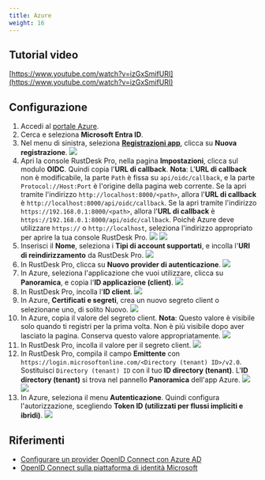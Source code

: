 ```yaml
---
title: Azure
weight: 16
---
```


## Tutorial video

[https://www.youtube.com/watch?v=izGxSmifURI](https://www.youtube.com/watch?v=izGxSmifURI)

## Configurazione

1. Accedi al [portale Azure](https://portal.azure.com).
2. Cerca e seleziona **Microsoft Entra ID**.
3. Nel menu di sinistra, seleziona [**Registrazioni app**](https://portal.azure.com/#view/Microsoft_AAD_IAM/ActiveDirectoryMenuBlade/~/RegisteredApps), clicca su **Nuova registrazione**.
![](/docs/en/self-host/rustdesk-server-pro/oidc/azure/images/1-Azure-NewRegistration.png)
4. Apri la console RustDesk Pro, nella pagina **Impostazioni**, clicca sul modulo **OIDC**. Quindi copia l'**URL di callback**. **Nota**: L'**URL di callback** non è modificabile, la parte `Path` è fissa su `api/oidc/callback`, e la parte `Protocol://Host:Port` è l'origine della pagina web corrente. Se la apri tramite l'indirizzo `http://localhost:8000/<path>`, allora l'**URL di callback** è `http://localhost:8000/api/oidc/callback`. Se la apri tramite l'indirizzo `https://192.168.0.1:8000/<path>`, allora l'**URL di callback** è `https://192.168.0.1:8000/api/oidc/callback`. Poiché Azure deve utilizzare `https://` o `http://localhost`, seleziona l'indirizzo appropriato per aprire la tua console RustDesk Pro.
![](/docs/en/self-host/rustdesk-server-pro/oidc/azure/images/12-RustDesk-Callback.png)
![](/docs/en/self-host/rustdesk-server-pro/oidc/azure/images/2-Azure-Register-RecirectURIs-Restrictions.png)
5. Inserisci il **Nome**, seleziona i **Tipi di account supportati**, e incolla l'**URI di reindirizzamento** da RustDesk Pro.
![](/docs/en/self-host/rustdesk-server-pro/oidc/azure/images/2-Azure-Register.png)
6. In RustDesk Pro, clicca su **Nuovo provider di autenticazione**.
![](/docs/en/self-host/rustdesk-server-pro/oidc/azure/images/3-RustDesk-NewAuthProvider.png)
7. In Azure, seleziona l'applicazione che vuoi utilizzare, clicca su **Panoramica**, e copia l'**ID applicazione (client)**.
![](/docs/en/self-host/rustdesk-server-pro/oidc/azure/images/4-Azure-ClientID.png)
8. In RustDesk Pro, incolla l'**ID client**.
![](/docs/en/self-host/rustdesk-server-pro/oidc/azure/images/5-RustDesk-ClientID.png)
9. In Azure, **Certificati e segreti**, crea un nuovo segreto client o selezionane uno, di solito Nuovo.
![](/docs/en/self-host/rustdesk-server-pro/oidc/azure/images/6-Azure-NewOrSelectClientSecret.png)
10. In Azure, copia il valore del segreto client. **Nota**: Questo valore è visibile solo quando ti registri per la prima volta. Non è più visibile dopo aver lasciato la pagina. Conserva questo valore appropriatamente.
![](/docs/en/self-host/rustdesk-server-pro/oidc/azure/images/7-Azure-CopySecretValue.png)
11. In RustDesk Pro, incolla il valore per il segreto client.
![](/docs/en/self-host/rustdesk-server-pro/oidc/azure/images/8-RustDesk-FillClientSecret.png)
12. In RustDesk Pro, compila il campo **Emittente** con `https://login.microsoftonline.com/<Directory (tenant) ID>/v2.0`. Sostituisci `Directory (tenant) ID` con il tuo **ID directory (tenant)**. L'**ID directory (tenant)** si trova nel pannello **Panoramica** dell'app Azure.
![](/docs/en/self-host/rustdesk-server-pro/oidc/azure/images/9-RustDesk-Issuer.png)
![](/docs/en/self-host/rustdesk-server-pro/oidc/azure/images/10-Azure-TenantID.png)
13. In Azure, seleziona il menu **Autenticazione**. Quindi configura l'autorizzazione, scegliendo **Token ID (utilizzati per flussi impliciti e ibridi)**.
![](/docs/en/self-host/rustdesk-server-pro/oidc/azure/images/11-Azure-Auth.png)

## Riferimenti

- [Configurare un provider OpenID Connect con Azure AD](https://learn.microsoft.com/en-us/power-pages/security/authentication/openid-settings)
- [OpenID Connect sulla piattaforma di identità Microsoft](https://learn.microsoft.com/en-us/azure/active-directory/develop/v2-protocols-oidc)